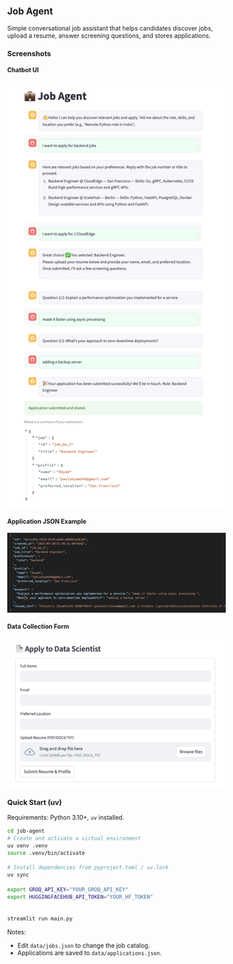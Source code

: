 ## Job Agent

Simple conversational job assistant that helps candidates discover jobs, upload a resume, answer screening questions, and stores applications.

### Screenshots

#### Chatbot UI
![Chatbot UI](img/chatbot.png)

#### Application JSON Example
![Application JSON Example](img/application-ex.png)

#### Data Collection Form
![Data Collection Form ](img/data-collection.png)

### Quick Start (uv)

Requirements: Python 3.10+, `uv` installed.

```bash
cd job-agent
# Create and activate a virtual environment
uv venv .venv
source .venv/bin/activate

# Install dependencies from pyproject.toml / uv.lock
uv sync

export GROQ_API_KEY="YOUR_GROQ_API_KEY"
export HUGGINGFACEHUB_API_TOKEN="YOUR_HF_TOKEN"


streamlit run main.py
```

Notes:
- Edit `data/jobs.json` to change the job catalog.
- Applications are saved to `data/applications.json`.

